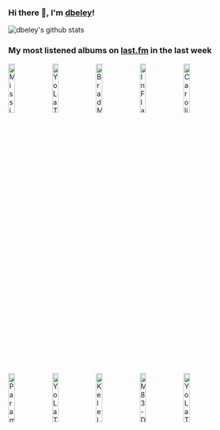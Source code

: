 ### Hi there 👋, I'm [dbeley](https://dbeley.ovh/en)!

![dbeley's github stats](https://github-readme-stats.vercel.app/api?username=dbeley)

### My most listened albums on [last.fm](https://www.last.fm/user/d_beley) in the last week

[<img src='https://lastfm.freetls.fastly.net/i/u/300x300/a2421a41fa9246368a0eec13715d2dca.png' width='16%' height='16%' alt='Mission of Burma - Vs.'>](https://www.last.fm/music/mission%2bof%2bburma/vs.)&nbsp;
[<img src='https://lastfm.freetls.fastly.net/i/u/300x300/2c6ecc7298a011487d364a14abdfc55f.jpg' width='16%' height='16%' alt='Yo La Tengo - Painful'>](https://www.last.fm/music/yo%2bla%2btengo/painful)&nbsp;
[<img src='https://lastfm.freetls.fastly.net/i/u/300x300/f76fb79ea21151a98679ec398798bd4e.jpg' width='16%' height='16%' alt='Brad Mehldau - Your Mother Should Know: Brad Mehldau Plays The Beatles'>](https://www.last.fm/music/brad%2bmehldau/your%2bmother%2bshould%2bknow%253a%2bbrad%2bmehldau%2bplays%2bthe%2bbeatles)&nbsp;
[<img src='https://lastfm.freetls.fastly.net/i/u/300x300/89a116e18bde714ed5f7ebbb0f06a65a.jpg' width='16%' height='16%' alt='In Flames - Colony'>](https://www.last.fm/music/in%2bflames/colony)&nbsp;
[<img src='https://lastfm.freetls.fastly.net/i/u/300x300/8efbfdc3ffd98d732a93e75aa5a53852.jpg' width='16%' height='16%' alt='Caroline Polachek - Desire, I Want to Turn Into You'>](https://www.last.fm/music/caroline%2bpolachek/desire%252c%2bi%2bwant%2bto%2bturn%2binto%2byou)&nbsp;
<br>
[<img src='https://lastfm.freetls.fastly.net/i/u/300x300/32d1f1aaa8e038d36c10eec0dcd20225.jpg' width='16%' height='16%' alt='Paramore - This Is Why'>](https://www.last.fm/music/paramore/this%2bis%2bwhy)&nbsp;
[<img src='https://lastfm.freetls.fastly.net/i/u/300x300/38cb1db103c13371bfb14769014b9c1c.jpg' width='16%' height='16%' alt='Yo La Tengo - I Can Hear the Heart Beating as One'>](https://www.last.fm/music/yo%2bla%2btengo/i%2bcan%2bhear%2bthe%2bheart%2bbeating%2bas%2bone)&nbsp;
[<img src='https://lastfm.freetls.fastly.net/i/u/300x300/21b87f7dd4ae908bd24bd964645bffa1.jpg' width='16%' height='16%' alt='Kelela - Raven'>](https://www.last.fm/music/kelela/raven)&nbsp;
[<img src='https://lastfm.freetls.fastly.net/i/u/300x300/76aab8ff90b36f27a15fa3b6e5b15ee1.jpg' width='16%' height='16%' alt='M83 - DSVII'>](https://www.last.fm/music/m83/dsvii)&nbsp;
[<img src='https://lastfm.freetls.fastly.net/i/u/300x300/71d8ef4d0ca6e452a2b3f6d544241327.jpg' width='16%' height='16%' alt='Yo La Tengo - Electr‐O‐Pura'>](https://www.last.fm/music/yo%2bla%2btengo/electr%25e2%2580%2590o%25e2%2580%2590pura)&nbsp;
<br>
